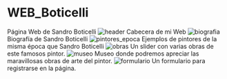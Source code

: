 # WEB_Boticelli
Página Web de Sandro Boticelli
![header](https://github.com/ancastm/CRUD_LIBROS/blob/master/screenshots/header.PNG)
Cabecera de mi Web
![biografia](https://github.com/ancastm/CRUD_LIBROS/blob/master/screenshots/biografia.png)
Biografía de Sandro Boticelli
![pintores_epoca](https://github.com/ancastm/CRUD_LIBROS/blob/master/screenshots/pintores_epoca.png)
Ejemplos de pintores de la misma época que Sandro Boticelli
![obras](https://github.com/ancastm/CRUD_LIBROS/blob/master/screenshots/obras.png)
Un slider con varias obras de este famosos pintor.
![museo](https://github.com/ancastm/CRUD_LIBROS/blob/master/screenshots/museo.png)
Museo donde podremos apreciar las maravillosas obras de arte del pintor.
![formulario](https://github.com/ancastm/CRUD_LIBROS/blob/master/screenshots/formulario.png)
Un formulario para registrarse en la página.


